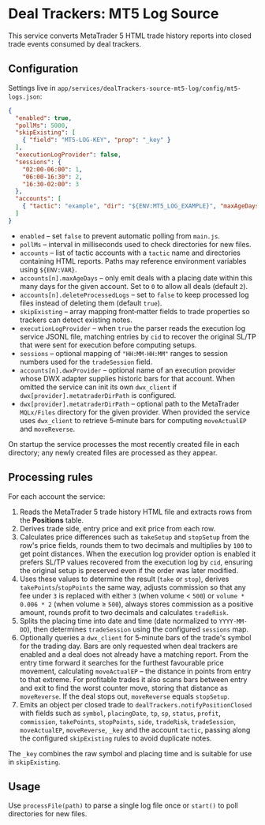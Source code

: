 # Deal Trackers: MT5 Log Source

This service converts MetaTrader 5 HTML trade history reports into closed trade events consumed by deal trackers.

## Configuration

Settings live in `app/services/dealTrackers-source-mt5-log/config/mt5-logs.json`:

```json
{
  "enabled": true,
  "pollMs": 5000,
  "skipExisting": [
    { "field": "MT5-LOG-KEY", "prop": "_key" }
  ],
  "executionLogProvider": false,
  "sessions": {
    "02:00-06:00": 1,
    "06:00-16:30": 2,
    "16:30-02:00": 3
  },
  "accounts": [
    { "tactic": "example", "dir": "${ENV:MT5_LOG_EXAMPLE}", "maxAgeDays": 2, "deleteProcessedLogs": true, "dwxProvider": "dwx" }
  ]
}
```

- `enabled` – set `false` to prevent automatic polling from `main.js`.
- `pollMs` – interval in milliseconds used to check directories for new files.
- `accounts` – list of tactic accounts with a `tactic` name and directories containing HTML reports. Paths may reference environment variables using `${ENV:VAR}`.
- `accounts[n].maxAgeDays` – only emit deals with a placing date within this many days for the given account. Set to `0` to allow all deals (default `2`).
- `accounts[n].deleteProcessedLogs` – set to `false` to keep processed log files instead of deleting them (default `true`).
- `skipExisting` – array mapping front‑matter fields to trade properties so trackers can detect existing notes.
- `executionLogProvider` – when `true` the parser reads the execution log service JSONL file, matching entries by `cid` to
  recover the original SL/TP that were sent for execution before computing setups.
- `sessions` – optional mapping of `"HH:MM-HH:MM"` ranges to session numbers used for the `tradeSession` field.
- `accounts[n].dwxProvider` – optional name of an execution provider whose DWX adapter supplies historic bars for that account. When omitted the service can init its own `dwx_client` if `dwx[provider].metatraderDirPath` is configured.
- `dwx[provider].metatraderDirPath` – optional path to the MetaTrader `MQLx/Files` directory for the given provider. When provided the service uses `dwx_client` to retrieve 5‑minute bars for computing `moveActualEP` and `moveReverse`.

On startup the service processes the most recently created file in each directory; any newly created files are processed as they appear.

## Processing rules

For each account the service:

1. Reads the MetaTrader 5 trade history HTML file and extracts rows from the **Positions** table.
2. Derives trade side, entry price and exit price from each row.
3. Calculates price differences such as `takeSetup` and `stopSetup` from the row's price fields, rounds them to two decimals and multiplies by `100` to get point distances. When the execution log provider option is enabled it prefers SL/TP values recovered from the execution log by `cid`, ensuring the original setup is preserved even if the order was later modified.
4. Uses these values to determine the result (`take` or `stop`), derives `takePoints`/`stopPoints` the same way, adjusts commission so that any fee under `3` is replaced with either `3` (when volume < `500`) or `volume * 0.006 * 2` (when volume ≥ `500`), always stores commission as a positive amount, rounds profit to two decimals and calculates `tradeRisk`.
5. Splits the placing time into date and time (date normalized to `YYYY-MM-DD`), then determines `tradeSession` using the configured `sessions` map.
6. Optionally queries a `dwx_client` for 5‑minute bars of the trade's symbol for the trading day. Bars are only requested when deal trackers are enabled and a deal does not already have a matching report. From the entry time forward it searches for the furthest favourable price movement, calculating `moveActualEP` – the distance in points from entry to that extreme. For profitable trades it also scans bars between entry and exit to find the worst counter move, storing that distance as `moveReverse`. If the deal stops out, `moveReverse` equals `stopSetup`.
7. Emits an object per closed trade to `dealTrackers.notifyPositionClosed` with fields such as `symbol`, `placingDate`, `tp`, `sp`, `status`, `profit`, `commission`, `takePoints`, `stopPoints`, `side`, `tradeRisk`, `tradeSession`, `moveActualEP`, `moveReverse`, `_key` and the account `tactic`, passing along the configured `skipExisting` rules to avoid duplicate notes.

The `_key` combines the raw symbol and placing time and is suitable for use in `skipExisting`.

## Usage

Use `processFile(path)` to parse a single log file once or `start()` to poll directories for new files.
